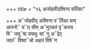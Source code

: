 +++
title = "१६ अजोहवीदश्विना वर्तिका"

+++
अ᳓जोहवीद् अश्विना व᳓र्तिका वाम्  
आस्नो᳓ य᳓त् सीम् अ᳓मुञ्चतं वृ᳓कस्य  
वि᳓ जयु᳓षा ययथुः सा᳓नु अ᳓द्रेर्  
जातं᳓ विष्वा᳓चो अहतं विषे᳓ण